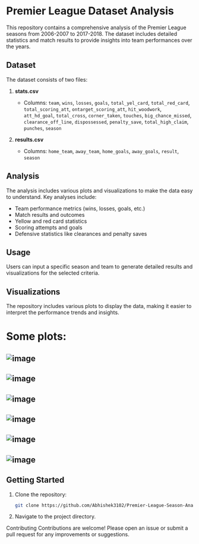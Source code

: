 # Premier League Dataset Analysis

This repository contains a comprehensive analysis of the Premier League seasons from 2006-2007 to 2017-2018. The dataset includes detailed statistics and match results to provide insights into team performances over the years.

## Dataset

The dataset consists of two files:

1. **stats.csv**
   - Columns: `team`, `wins`, `losses`, `goals`, `total_yel_card`, `total_red_card`, `total_scoring_att`, `ontarget_scoring_att`, `hit_woodwork`, `att_hd_goal`, `total_cross`, `corner_taken`, `touches`, `big_chance_missed`, `clearance_off_line`, `dispossessed`, `penalty_save`, `total_high_claim`, `punches`, `season`

2. **results.csv**
   - Columns: `home_team`, `away_team`, `home_goals`, `away_goals`, `result`, `season`

## Analysis

The analysis includes various plots and visualizations to make the data easy to understand. Key analyses include:

- Team performance metrics (wins, losses, goals, etc.)
- Match results and outcomes
- Yellow and red card statistics
- Scoring attempts and goals
- Defensive statistics like clearances and penalty saves

## Usage

Users can input a specific season and team to generate detailed results and visualizations for the selected criteria.

## Visualizations

The repository includes various plots to display the data, making it easier to interpret the performance trends and insights.

# Some plots:
![image](https://github.com/user-attachments/assets/7b15e0a3-36aa-4ee9-924b-01e97bf1a6be)
---------------------------------------------------------------------------------------------------------------------------------

![image](https://github.com/user-attachments/assets/e2061ae3-bb58-4ca7-9785-62101e3342d0)
---------------------------------------------------------------------------------------------------------------------------------

![image](https://github.com/user-attachments/assets/ce97136a-0af1-4027-97fb-5c56242111a2)
---------------------------------------------------------------------------------------------------------------------------------

![image](https://github.com/user-attachments/assets/fca6926e-e0c1-4b04-b08e-be6aef83b615)
---------------------------------------------------------------------------------------------------------------------------------

![image](https://github.com/user-attachments/assets/45914906-e8d8-4c62-bf09-dfaa15e8fd0c)
---------------------------------------------------------------------------------------------------------------------------------

![image](https://github.com/user-attachments/assets/08dd66ff-b42e-4b2a-bb91-3d1b17598924)
---------------------------------------------------------------------------------------------------------------------------------


## Getting Started

1. Clone the repository:
   ```sh
   git clone https://github.com/Abhishek3102/Premier-League-Season-Analysis.git

2. Navigate to the project directory.

Contributing
Contributions are welcome! Please open an issue or submit a pull request for any improvements or suggestions.

